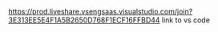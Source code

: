 https://prod.liveshare.vsengsaas.visualstudio.com/join?3E313EE5E4F1A5B2650D768F1ECF16FFBD44
link to vs code
